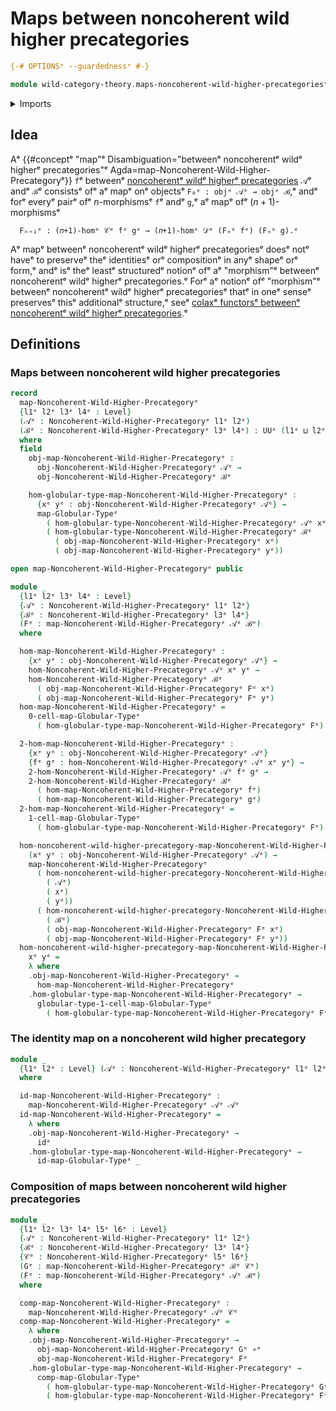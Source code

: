 # Maps between noncoherent wild higher precategories

```agda
{-# OPTIONSᵉ --guardednessᵉ #-}

module wild-category-theory.maps-noncoherent-wild-higher-precategoriesᵉ where
```

<details><summary>Imports</summary>

```agda
open import foundation.dependent-pair-typesᵉ
open import foundation.function-typesᵉ
open import foundation.identity-typesᵉ
open import foundation.universe-levelsᵉ

open import structured-types.globular-typesᵉ
open import structured-types.maps-globular-typesᵉ

open import wild-category-theory.noncoherent-wild-higher-precategoriesᵉ
```

</details>

## Idea

Aᵉ
{{#conceptᵉ "map"ᵉ Disambiguation="betweenᵉ noncoherentᵉ wildᵉ higherᵉ precategories"ᵉ Agda=map-Noncoherent-Wild-Higher-Precategoryᵉ}}
`f`ᵉ betweenᵉ
[noncoherentᵉ wildᵉ higherᵉ precategories](wild-category-theory.noncoherent-wild-higher-precategories.mdᵉ)
`𝒜`ᵉ andᵉ `ℬ`ᵉ consistsᵉ ofᵉ aᵉ mapᵉ onᵉ objectsᵉ `F₀ᵉ : objᵉ 𝒜ᵉ → objᵉ ℬ`,ᵉ andᵉ forᵉ everyᵉ
pairᵉ ofᵉ $n$-morphismsᵉ `f`ᵉ andᵉ `g`,ᵉ aᵉ mapᵉ ofᵉ $(n+1)$-morphismsᵉ

```text
  Fₙ₊₁ᵉ : (𝑛+1)-homᵉ 𝒞ᵉ fᵉ gᵉ → (𝑛+1)-homᵉ 𝒟ᵉ (Fₙᵉ fᵉ) (Fₙᵉ g).ᵉ
```

Aᵉ mapᵉ betweenᵉ noncoherentᵉ wildᵉ higherᵉ precategoriesᵉ doesᵉ notᵉ haveᵉ to preserveᵉ
theᵉ identitiesᵉ orᵉ compositionᵉ in anyᵉ shapeᵉ orᵉ form,ᵉ andᵉ isᵉ theᵉ leastᵉ structuredᵉ
notionᵉ ofᵉ aᵉ "morphism"ᵉ betweenᵉ noncoherentᵉ wildᵉ higherᵉ precategories.ᵉ Forᵉ aᵉ
notionᵉ ofᵉ "morphism"ᵉ betweenᵉ noncoherentᵉ wildᵉ higherᵉ precategoriesᵉ thatᵉ in oneᵉ
senseᵉ preservesᵉ thisᵉ additionalᵉ structure,ᵉ seeᵉ
[colaxᵉ functorsᵉ betweenᵉ noncoherentᵉ wildᵉ higherᵉ precategories](wild-category-theory.colax-functors-noncoherent-wild-higher-precategories.md).ᵉ

## Definitions

### Maps between noncoherent wild higher precategories

```agda
record
  map-Noncoherent-Wild-Higher-Precategoryᵉ
  {l1ᵉ l2ᵉ l3ᵉ l4ᵉ : Level}
  (𝒜ᵉ : Noncoherent-Wild-Higher-Precategoryᵉ l1ᵉ l2ᵉ)
  (ℬᵉ : Noncoherent-Wild-Higher-Precategoryᵉ l3ᵉ l4ᵉ) : UUᵉ (l1ᵉ ⊔ l2ᵉ ⊔ l3ᵉ ⊔ l4ᵉ)
  where
  field
    obj-map-Noncoherent-Wild-Higher-Precategoryᵉ :
      obj-Noncoherent-Wild-Higher-Precategoryᵉ 𝒜ᵉ →
      obj-Noncoherent-Wild-Higher-Precategoryᵉ ℬᵉ

    hom-globular-type-map-Noncoherent-Wild-Higher-Precategoryᵉ :
      {xᵉ yᵉ : obj-Noncoherent-Wild-Higher-Precategoryᵉ 𝒜ᵉ} →
      map-Globular-Typeᵉ
        ( hom-globular-type-Noncoherent-Wild-Higher-Precategoryᵉ 𝒜ᵉ xᵉ yᵉ)
        ( hom-globular-type-Noncoherent-Wild-Higher-Precategoryᵉ ℬᵉ
          ( obj-map-Noncoherent-Wild-Higher-Precategoryᵉ xᵉ)
          ( obj-map-Noncoherent-Wild-Higher-Precategoryᵉ yᵉ))

open map-Noncoherent-Wild-Higher-Precategoryᵉ public

module _
  {l1ᵉ l2ᵉ l3ᵉ l4ᵉ : Level}
  {𝒜ᵉ : Noncoherent-Wild-Higher-Precategoryᵉ l1ᵉ l2ᵉ}
  {ℬᵉ : Noncoherent-Wild-Higher-Precategoryᵉ l3ᵉ l4ᵉ}
  (Fᵉ : map-Noncoherent-Wild-Higher-Precategoryᵉ 𝒜ᵉ ℬᵉ)
  where

  hom-map-Noncoherent-Wild-Higher-Precategoryᵉ :
    {xᵉ yᵉ : obj-Noncoherent-Wild-Higher-Precategoryᵉ 𝒜ᵉ} →
    hom-Noncoherent-Wild-Higher-Precategoryᵉ 𝒜ᵉ xᵉ yᵉ →
    hom-Noncoherent-Wild-Higher-Precategoryᵉ ℬᵉ
      ( obj-map-Noncoherent-Wild-Higher-Precategoryᵉ Fᵉ xᵉ)
      ( obj-map-Noncoherent-Wild-Higher-Precategoryᵉ Fᵉ yᵉ)
  hom-map-Noncoherent-Wild-Higher-Precategoryᵉ =
    0-cell-map-Globular-Typeᵉ
      ( hom-globular-type-map-Noncoherent-Wild-Higher-Precategoryᵉ Fᵉ)

  2-hom-map-Noncoherent-Wild-Higher-Precategoryᵉ :
    {xᵉ yᵉ : obj-Noncoherent-Wild-Higher-Precategoryᵉ 𝒜ᵉ}
    {fᵉ gᵉ : hom-Noncoherent-Wild-Higher-Precategoryᵉ 𝒜ᵉ xᵉ yᵉ} →
    2-hom-Noncoherent-Wild-Higher-Precategoryᵉ 𝒜ᵉ fᵉ gᵉ →
    2-hom-Noncoherent-Wild-Higher-Precategoryᵉ ℬᵉ
      ( hom-map-Noncoherent-Wild-Higher-Precategoryᵉ fᵉ)
      ( hom-map-Noncoherent-Wild-Higher-Precategoryᵉ gᵉ)
  2-hom-map-Noncoherent-Wild-Higher-Precategoryᵉ =
    1-cell-map-Globular-Typeᵉ
      ( hom-globular-type-map-Noncoherent-Wild-Higher-Precategoryᵉ Fᵉ)

  hom-noncoherent-wild-higher-precategory-map-Noncoherent-Wild-Higher-Precategoryᵉ :
    (xᵉ yᵉ : obj-Noncoherent-Wild-Higher-Precategoryᵉ 𝒜ᵉ) →
    map-Noncoherent-Wild-Higher-Precategoryᵉ
      ( hom-noncoherent-wild-higher-precategory-Noncoherent-Wild-Higher-Precategoryᵉ
        ( 𝒜ᵉ)
        ( xᵉ)
        ( yᵉ))
      ( hom-noncoherent-wild-higher-precategory-Noncoherent-Wild-Higher-Precategoryᵉ
        ( ℬᵉ)
        ( obj-map-Noncoherent-Wild-Higher-Precategoryᵉ Fᵉ xᵉ)
        ( obj-map-Noncoherent-Wild-Higher-Precategoryᵉ Fᵉ yᵉ))
  hom-noncoherent-wild-higher-precategory-map-Noncoherent-Wild-Higher-Precategoryᵉ
    xᵉ yᵉ =
    λ where
    .obj-map-Noncoherent-Wild-Higher-Precategoryᵉ →
      hom-map-Noncoherent-Wild-Higher-Precategoryᵉ
    .hom-globular-type-map-Noncoherent-Wild-Higher-Precategoryᵉ →
      globular-type-1-cell-map-Globular-Typeᵉ
        ( hom-globular-type-map-Noncoherent-Wild-Higher-Precategoryᵉ Fᵉ)
```

### The identity map on a noncoherent wild higher precategory

```agda
module _
  {l1ᵉ l2ᵉ : Level} (𝒜ᵉ : Noncoherent-Wild-Higher-Precategoryᵉ l1ᵉ l2ᵉ)
  where

  id-map-Noncoherent-Wild-Higher-Precategoryᵉ :
    map-Noncoherent-Wild-Higher-Precategoryᵉ 𝒜ᵉ 𝒜ᵉ
  id-map-Noncoherent-Wild-Higher-Precategoryᵉ =
    λ where
    .obj-map-Noncoherent-Wild-Higher-Precategoryᵉ →
      idᵉ
    .hom-globular-type-map-Noncoherent-Wild-Higher-Precategoryᵉ →
      id-map-Globular-Typeᵉ _
```

### Composition of maps between noncoherent wild higher precategories

```agda
module _
  {l1ᵉ l2ᵉ l3ᵉ l4ᵉ l5ᵉ l6ᵉ : Level}
  {𝒜ᵉ : Noncoherent-Wild-Higher-Precategoryᵉ l1ᵉ l2ᵉ}
  {ℬᵉ : Noncoherent-Wild-Higher-Precategoryᵉ l3ᵉ l4ᵉ}
  {𝒞ᵉ : Noncoherent-Wild-Higher-Precategoryᵉ l5ᵉ l6ᵉ}
  (Gᵉ : map-Noncoherent-Wild-Higher-Precategoryᵉ ℬᵉ 𝒞ᵉ)
  (Fᵉ : map-Noncoherent-Wild-Higher-Precategoryᵉ 𝒜ᵉ ℬᵉ)
  where

  comp-map-Noncoherent-Wild-Higher-Precategoryᵉ :
    map-Noncoherent-Wild-Higher-Precategoryᵉ 𝒜ᵉ 𝒞ᵉ
  comp-map-Noncoherent-Wild-Higher-Precategoryᵉ =
    λ where
    .obj-map-Noncoherent-Wild-Higher-Precategoryᵉ →
      obj-map-Noncoherent-Wild-Higher-Precategoryᵉ Gᵉ ∘ᵉ
      obj-map-Noncoherent-Wild-Higher-Precategoryᵉ Fᵉ
    .hom-globular-type-map-Noncoherent-Wild-Higher-Precategoryᵉ →
      comp-map-Globular-Typeᵉ
        ( hom-globular-type-map-Noncoherent-Wild-Higher-Precategoryᵉ Gᵉ)
        ( hom-globular-type-map-Noncoherent-Wild-Higher-Precategoryᵉ Fᵉ)
```